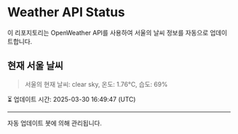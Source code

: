 
# Weather API Status

이 리포지토리는 OpenWeather API를 사용하여 서울의 날씨 정보를 자동으로 업데이트합니다.

## 현재 서울 날씨
> 서울의 현재 날씨: clear sky, 온도: 1.76°C, 습도: 69%

⏳ 업데이트 시간: 2025-03-30 16:49:47 (UTC)

---
자동 업데이트 봇에 의해 관리됩니다.
